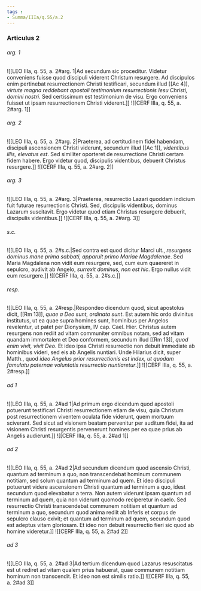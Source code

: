 ```yaml
---
tags : 
- Summa/IIIa/q.55/a.2
---
```


### Articulus 2

###### arg. 1
![[LEO IIIa, q. 55, a. 2#arg. 1|Ad secundum sic proceditur. Videtur conveniens fuisse quod discipuli viderent Christum resurgere. Ad discipulos enim pertinebat resurrectionem Christi testificari, secundum illud [[Ac 4]], *virtute magna reddebant apostoli testimonium resurrectionis Iesu Christi, domini nostri*. Sed certissimum est testimonium de visu. Ergo conveniens fuisset ut ipsam resurrectionem Christi viderent.]]
![[CERF IIIa, q. 55, a. 2#arg. 1]]

###### arg. 2
![[LEO IIIa, q. 55, a. 2#arg. 2|Praeterea, ad certitudinem fidei habendam, discipuli ascensionem Christi viderunt, secundum illud [[Ac 1]], *videntibus illis, elevatus est*. Sed similiter oporteret de resurrectione Christi certam fidem habere. Ergo videtur quod, discipulis videntibus, debuerit Christus resurgere.]]
![[CERF IIIa, q. 55, a. 2#arg. 2]]

###### arg. 3
![[LEO IIIa, q. 55, a. 2#arg. 3|Praeterea, resurrectio Lazari quoddam indicium fuit futurae resurrectionis Christi. Sed, discipulis videntibus, dominus Lazarum suscitavit. Ergo videtur quod etiam Christus resurgere debuerit, discipulis videntibus.]]
![[CERF IIIa, q. 55, a. 2#arg. 3]]

###### s.c.
![[LEO IIIa, q. 55, a. 2#s.c.|Sed contra est quod dicitur Marci ult., *resurgens dominus mane prima sabbati, apparuit primo Mariae Magdalenae*. Sed Maria Magdalena non vidit eum resurgere, sed, cum eum quaereret in sepulcro, audivit ab Angelo, *surrexit dominus, non est hic*. Ergo nullus vidit eum resurgere.]]
![[CERF IIIa, q. 55, a. 2#s.c.]]

###### resp.
![[LEO IIIa, q. 55, a. 2#resp.|Respondeo dicendum quod, sicut apostolus dicit, [[Rm 13]], *quae a Deo sunt, ordinata sunt*. Est autem hic ordo divinitus institutus, ut ea quae supra homines sunt, hominibus per Angelos revelentur, ut patet per Dionysium, IV cap. Cael. Hier. Christus autem resurgens non rediit ad vitam communiter omnibus notam, sed ad vitam quandam immortalem et Deo conformem, secundum illud [[Rm 13]], *quod enim vivit, vivit Deo*. Et ideo ipsa Christi resurrectio non debuit immediate ab hominibus videri, sed eis ab Angelis nuntiari. Unde Hilarius dicit, super Matth., quod *ideo Angelus prior resurrectionis est index, ut quodam famulatu paternae voluntatis resurrectio nuntiaretur*.]]
![[CERF IIIa, q. 55, a. 2#resp.]]

###### ad 1
![[LEO IIIa, q. 55, a. 2#ad 1|Ad primum ergo dicendum quod apostoli potuerunt testificari Christi resurrectionem etiam de visu, quia Christum post resurrectionem viventem oculata fide viderunt, quem mortuum sciverant. Sed sicut ad visionem beatam pervenitur per auditum fidei, ita ad visionem Christi resurgentis pervenerunt homines per ea quae prius ab Angelis audierunt.]]
![[CERF IIIa, q. 55, a. 2#ad 1]]

###### ad 2
![[LEO IIIa, q. 55, a. 2#ad 2|Ad secundum dicendum quod ascensio Christi, quantum ad terminum a quo, non transcendebat hominum communem notitiam, sed solum quantum ad terminum ad quem. Et ideo discipuli potuerunt videre ascensionem Christi quantum ad terminum a quo, idest secundum quod elevabatur a terra. Non autem viderunt ipsam quantum ad terminum ad quem, quia non viderunt quomodo reciperetur in caelo. Sed resurrectio Christi transcendebat communem notitiam et quantum ad terminum a quo, secundum quod anima rediit ab Inferis et corpus de sepulcro clauso exivit; et quantum ad terminum ad quem, secundum quod est adeptus vitam gloriosam. Et ideo non debuit resurrectio fieri sic quod ab homine videretur.]]
![[CERF IIIa, q. 55, a. 2#ad 2]]

###### ad 3
![[LEO IIIa, q. 55, a. 2#ad 3|Ad tertium dicendum quod Lazarus resuscitatus est ut rediret ad vitam qualem prius habuerat, quae communem notitiam hominum non transcendit. Et ideo non est similis ratio.]]
![[CERF IIIa, q. 55, a. 2#ad 3]]

